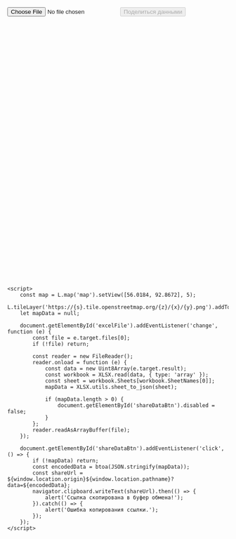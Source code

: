 <!DOCTYPE html>
<html lang="ru">
<head>
    <meta charset="UTF-8">
    <meta name="viewport" content="width=device-width, initial-scale=1.0">
    <title>Карта загруженности путей</title>
    <link rel="stylesheet" href="https://unpkg.com/leaflet/dist/leaflet.css" />
    <script src="https://unpkg.com/leaflet/dist/leaflet.js"></script>
    <script src="https://cdnjs.cloudflare.com/ajax/libs/xlsx/0.18.5/xlsx.full.min.js"></script>
    <style>
        #map { height: 600px; }
        .hidden { display: none; }
    </style>
</head>
<body>
    <div>
        <input type="file" id="excelFile" accept=".xlsx, .xls">
        <button id="shareDataBtn" disabled>Поделиться данными</button>
    </div>
    <div id="map"></div>
    
    <script>
        const map = L.map('map').setView([56.0184, 92.8672], 5);
        L.tileLayer('https://{s}.tile.openstreetmap.org/{z}/{x}/{y}.png').addTo(map);
        let mapData = null;
        
        document.getElementById('excelFile').addEventListener('change', function (e) {
            const file = e.target.files[0];
            if (!file) return;
            
            const reader = new FileReader();
            reader.onload = function (e) {
                const data = new Uint8Array(e.target.result);
                const workbook = XLSX.read(data, { type: 'array' });
                const sheet = workbook.Sheets[workbook.SheetNames[0]];
                mapData = XLSX.utils.sheet_to_json(sheet);
                
                if (mapData.length > 0) {
                    document.getElementById('shareDataBtn').disabled = false;
                }
            };
            reader.readAsArrayBuffer(file);
        });
        
        document.getElementById('shareDataBtn').addEventListener('click', () => {
            if (!mapData) return;
            const encodedData = btoa(JSON.stringify(mapData));
            const shareUrl = ${window.location.origin}${window.location.pathname}?data=${encodedData};
            navigator.clipboard.writeText(shareUrl).then(() => {
                alert('Ссылка скопирована в буфер обмена!');
            }).catch(() => {
                alert('Ошибка копирования ссылки.');
            });
        });
    </script>
</body>
</html>
